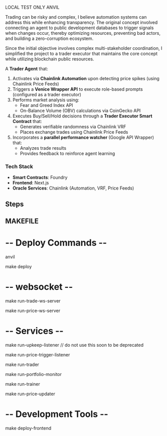 LOCAL TEST ONLY ANVIL

Trading can be risky and complex, I believe automation systems can address this while enhancing transparency. The original concept involved connecting an agent to public development databases to trigger signals when changes occur, thereby optimizing resources, preventing bad actors, and building a zero-corruption ecosystem.


Since the initial objective involves complex multi-stakeholder coordination, I simplified the project to a trader executor that maintains the core concept while utilizing blockchain public resources.


A **Trader Agent** that:
1. Activates via **Chainlink Automation** upon detecting price spikes (using Chainlink Price Feeds)
2. Triggers a **Venice Wrapper API** to execute role-based prompts (configured as a trader executor)
3. Performs market analysis using:
   - Fear and Greed Index API
   - On-Balance Volume (OBV) calculations via CoinGecko API
4. Executes Buy/Sell/Hold decisions through a **Trader Executor Smart Contract** that:
   - Generates verifiable randomness via Chainlink VRF
   - Places exchange trades using Chainlink Price Feeds
5. Incorporates a **parallel performance watcher** (Google API Wrapper) that:
   - Analyzes trade results
   - Provides feedback to reinforce agent learning

### Tech Stack
- **Smart Contracts**: Foundry
- **Frontend**: Next.js
- **Oracle Services**: Chainlink (Automation, VRF, Price Feeds)



## Steps


## MAKEFILE

# -- Deploy Commands --
anvil

make deploy

# -- websocket --

make run-trade-ws-server

make run-price-ws-server


# -- Services --

make run-upkeep-listener // do not use this soon to be deprecated

make run-price-trigger-listener

make run-trader

make run-portfolio-monitor

make run-trainer

make run-price-updater

# -- Development Tools --

make deploy-frontend


